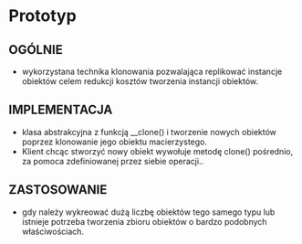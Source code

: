 # Prototyp 
## OGÓLNIE
- wykorzystana technika klonowania pozwalająca replikować instancje obiektów celem redukcji kosztów tworzenia instancji obiektów.
## IMPLEMENTACJA
- klasa abstrakcyjna z funkcją __clone() i tworzenie nowych obiektów poprzez klonowanie jego obiektu macierzystego.
- Klient chcąc stworzyć nowy obiekt wywołuje metodę clone() pośrednio, za pomoca zdefiniowanej przez siebie operacji..
## ZASTOSOWANIE
- gdy należy wykreować dużą liczbę obiektów tego samego typu lub istnieje potrzeba tworzenia zbioru obiektów o bardzo podobnych właściwościach.
